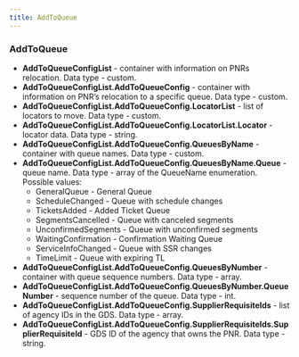 ```yaml
---
title: AddToQueue
---
```


### AddToQueue

- **AddToQueueConfigList** - container with information on PNRs relocation. Data type - custom.
- **AddToQueueConfigList.AddToQueueConfig** - container with information on PNR’s relocation to a specific queue. Data type - custom.
- **AddToQueueConfigList.AddToQueueConfig.LocatorList** - list of locators to move. Data type - custom.
- **AddToQueueConfigList.AddToQueueConfig.LocatorList.Locator** - locator data. Data type - string.
- **AddToQueueConfigList.AddToQueueConfig.QueuesByName** - container with queue names. Data type - custom.
- **AddToQueueConfigList.AddToQueueConfig.QueuesByName.Queue** - queue name. Data type - array of the QueueName enumeration. Possible values:
    * GeneralQueue - General Queue
    * ScheduleChanged - Queue with schedule changes
    * TicketsAdded - Added Ticket Queue
    * SegmentsCancelled - Queue with canceled segments
    * UnconfirmedSegments - Queue with unconfirmed segments
    * WaitingConfirmation - Confirmation Waiting Queue
    * ServiceInfoChanged - Queue with SSR changes
    * TimeLimit - Queue with expiring TL
- **AddToQueueConfigList.AddToQueueConfig.QueuesByNumber** - container with queue sequence numbers. Data type - array.
- **AddToQueueConfigList.AddToQueueConfig.QueuesByNumber.QueueNumber** - sequence number of the queue. Data type - int.
- **AddToQueueConfigList.AddToQueueConfig.SupplierRequisiteIds** - list of agency IDs in the GDS. Data type - array.
- **AddToQueueConfigList.AddToQueueConfig.SupplierRequisiteIds.SupplierRequisiteId** - GDS ID of the agency that owns the PNR. Data type - string.
